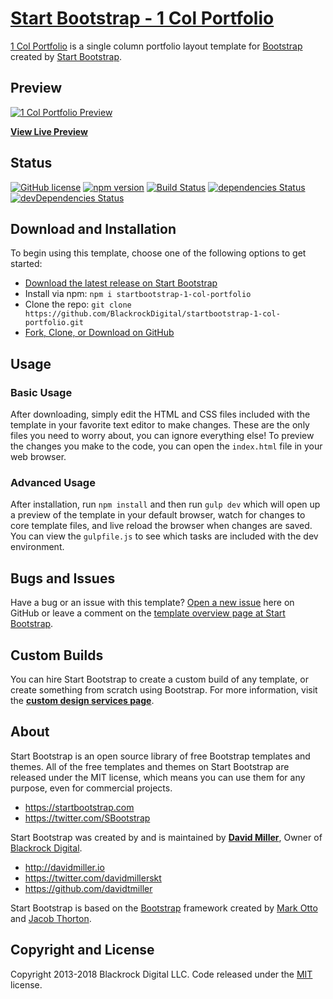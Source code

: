 # [Start Bootstrap - 1 Col Portfolio](https://startbootstrap.com/template-overviews/1-col-portfolio/)

[1 Col Portfolio](https://startbootstrap.com/template-overviews/1-col-portfolio/) is a single column portfolio layout template for [Bootstrap](http://getbootstrap.com/) created by [Start Bootstrap](https://startbootstrap.com/).

## Preview

[![1 Col Portfolio Preview](https://startbootstrap.com/assets/img/templates/1-col-portfolio.jpg)](https://blackrockdigital.github.io/startbootstrap-1-col-portfolio/)

**[View Live Preview](https://blackrockdigital.github.io/startbootstrap-1-col-portfolio/)**

## Status

[![GitHub license](https://img.shields.io/badge/license-MIT-blue.svg)](https://raw.githubusercontent.com/BlackrockDigital/startbootstrap-1-col-portfolio/master/LICENSE)
[![npm version](https://img.shields.io/npm/v/startbootstrap-1-col-portfolio.svg)](https://www.npmjs.com/package/startbootstrap-1-col-portfolio)
[![Build Status](https://travis-ci.org/BlackrockDigital/startbootstrap-1-col-portfolio.svg?branch=master)](https://travis-ci.org/BlackrockDigital/startbootstrap-1-col-portfolio)
[![dependencies Status](https://david-dm.org/BlackrockDigital/startbootstrap-1-col-portfolio/status.svg)](https://david-dm.org/BlackrockDigital/startbootstrap-1-col-portfolio)
[![devDependencies Status](https://david-dm.org/BlackrockDigital/startbootstrap-1-col-portfolio/dev-status.svg)](https://david-dm.org/BlackrockDigital/startbootstrap-1-col-portfolio?type=dev)

## Download and Installation

To begin using this template, choose one of the following options to get started:

- [Download the latest release on Start Bootstrap](https://startbootstrap.com/template-overviews/1-col-portfolio/)
- Install via npm: `npm i startbootstrap-1-col-portfolio`
- Clone the repo: `git clone https://github.com/BlackrockDigital/startbootstrap-1-col-portfolio.git`
- [Fork, Clone, or Download on GitHub](https://github.com/BlackrockDigital/startbootstrap-1-col-portfolio)

## Usage

### Basic Usage

After downloading, simply edit the HTML and CSS files included with the template in your favorite text editor to make changes. These are the only files you need to worry about, you can ignore everything else! To preview the changes you make to the code, you can open the `index.html` file in your web browser.

### Advanced Usage

After installation, run `npm install` and then run `gulp dev` which will open up a preview of the template in your default browser, watch for changes to core template files, and live reload the browser when changes are saved. You can view the `gulpfile.js` to see which tasks are included with the dev environment.

## Bugs and Issues

Have a bug or an issue with this template? [Open a new issue](https://github.com/BlackrockDigital/startbootstrap-1-col-portfolio/issues) here on GitHub or leave a comment on the [template overview page at Start Bootstrap](http://startbootstrap.com/template-overviews/1-col-portfolio/).

## Custom Builds

You can hire Start Bootstrap to create a custom build of any template, or create something from scratch using Bootstrap. For more information, visit the **[custom design services page](https://startbootstrap.com/bootstrap-design-services/)**.

## About

Start Bootstrap is an open source library of free Bootstrap templates and themes. All of the free templates and themes on Start Bootstrap are released under the MIT license, which means you can use them for any purpose, even for commercial projects.

- https://startbootstrap.com
- https://twitter.com/SBootstrap

Start Bootstrap was created by and is maintained by **[David Miller](http://davidmiller.io/)**, Owner of [Blackrock Digital](http://blackrockdigital.io/).

- http://davidmiller.io
- https://twitter.com/davidmillerskt
- https://github.com/davidtmiller

Start Bootstrap is based on the [Bootstrap](http://getbootstrap.com/) framework created by [Mark Otto](https://twitter.com/mdo) and [Jacob Thorton](https://twitter.com/fat).

## Copyright and License

Copyright 2013-2018 Blackrock Digital LLC. Code released under the [MIT](https://github.com/BlackrockDigital/startbootstrap-1-col-portfolio/blob/gh-pages/LICENSE) license.
